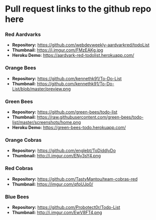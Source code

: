 # Pull request links to the github repo here
### Red Aardvarks
- **Repository:** https://github.com/webdevweekly-aardvarkred/todoList
- **Thumbnail:** https://i.imgur.com/FMzEAKg.jpg
- **Heroku Demo:** https://aardvark-red-todolist.herokuapp.com/

### Orange Bees
- **Repository:** https://github.com/kennethk91/To-Do-List
- **Thumbnail:** https://github.com/kennethk91/To-Do-List/blob/master/preview.png

### Green Bees
- **Repository:** https://github.com/green-bees/todo-list
- **Thumbnail:** https://raw.githubusercontent.com/green-bees/todo-list/master/screenshots/home.png
- **Heroku Demo:** https://green-bees-todo.herokuapp.com/

### Orange Cobras
- **Repository:** https://github.com/englebt/ToDiddlyDo
- **Thumbnail:** http://i.imgur.com/ENy3sY4.png

### Red Cobras
- **Repository:** https://github.com/TastyMantou/team-cobras-red
- **Thumbnail:** https://imgur.com/qfpUJp0/

### Blue Bees
- **Repository:** https://github.com/Probotect0r/Todo-List
- **Thumbnail:** http://i.imgur.com/EwV8FT4.png
